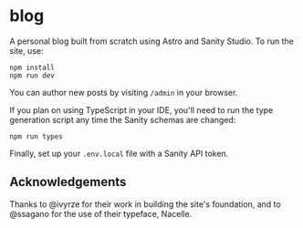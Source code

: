 # blog

A personal blog built from scratch using Astro and Sanity Studio. To run the site, use:

```
npm install
npm run dev
```

You can author new posts by visiting `/admin` in your browser.

If you plan on using TypeScript in your IDE, you'll need to run the type generation script any time the Sanity schemas are changed:

```
npm run types
```

Finally, set up your `.env.local` file with a Sanity API token.

## Acknowledgements

Thanks to @ivyrze for their work in building the site's foundation, and to @ssagano for the use of their typeface, Nacelle.
